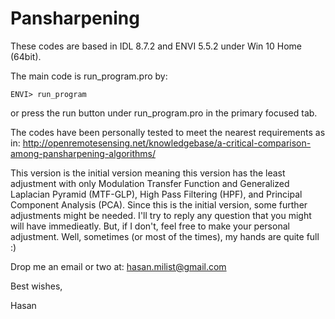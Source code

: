 # Pansharpening

These codes are based in IDL 8.7.2 and ENVI 5.5.2 under Win 10 Home (64bit).

The main code is run_program.pro by:

    ENVI> run_program

or press the run button under run_program.pro in the primary focused tab.

The codes have been personally tested to meet the nearest requirements as in: 
http://openremotesensing.net/knowledgebase/a-critical-comparison-among-pansharpening-algorithms/

This version is the initial version meaning this version has the least adjustment with only Modulation Transfer Function and Generalized Laplacian Pyramid (MTF-GLP), High Pass Filtering (HPF), and Principal Component Analysis (PCA). Since this is the initial version, some further adjustments might be needed. I'll try to reply any question that you might will have immedieatly. But, if I don't, feel free to make your personal adjustment. Well, sometimes (or most of the times), my hands are quite full :)

Drop me an email or two at: hasan.milist@gmail.com

Best wishes,

Hasan
